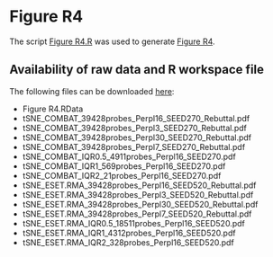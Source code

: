 # Figure R4
The script [Figure R4.R](./Figure%20R4.R) was used to generate [Figure R4](./Figure%20R4.png).

## Availability of raw data and R workspace file

The following files can be downloaded [here](https://owncloud.gwdg.de/index.php/s/OfzzCln2rCMTlgO):
*	Figure R4.RData
*	tSNE_COMBAT_39428probes_Perpl16_SEED270_Rebuttal.pdf
*	tSNE_COMBAT_39428probes_Perpl3_SEED270_Rebuttal.pdf
*	tSNE_COMBAT_39428probes_Perpl30_SEED270_Rebuttal.pdf
*	tSNE_COMBAT_39428probes_Perpl7_SEED270_Rebuttal.pdf
*	tSNE_COMBAT_IQR0.5_4911probes_Perpl16_SEED270.pdf
*	tSNE_COMBAT_IQR1_569probes_Perpl16_SEED270.pdf
*	tSNE_COMBAT_IQR2_21probes_Perpl16_SEED270.pdf
*	tSNE_ESET.RMA_39428probes_Perpl16_SEED520_Rebuttal.pdf
*	tSNE_ESET.RMA_39428probes_Perpl3_SEED520_Rebuttal.pdf
*	tSNE_ESET.RMA_39428probes_Perpl30_SEED520_Rebuttal.pdf
*	tSNE_ESET.RMA_39428probes_Perpl7_SEED520_Rebuttal.pdf
*	tSNE_ESET.RMA_IQR0.5_18511probes_Perpl16_SEED520.pdf
*	tSNE_ESET.RMA_IQR1_4312probes_Perpl16_SEED520.pdf
*	tSNE_ESET.RMA_IQR2_328probes_Perpl16_SEED520.pdf

